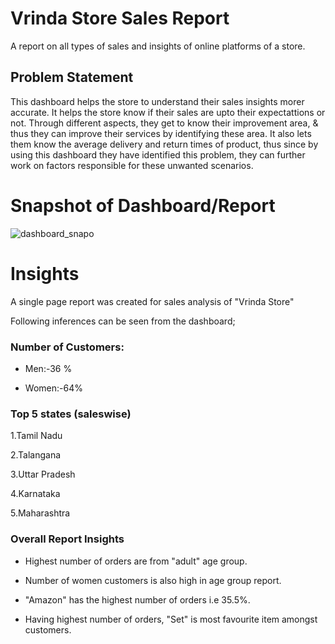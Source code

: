 
# Vrinda Store Sales Report

A report on all types of sales and insights of online platforms of a store.




## Problem Statement
This dashboard helps the store to understand their sales insights morer accurate. It helps the store know if their sales are upto their expectattions or not. Through different aspects, they get to know their improvement area, & thus they can improve their services by identifying these area. It also lets them know the average delivery and return times of product, thus since by using this dashboard they have identified this problem, they can further work on factors responsible for these unwanted scenarios.




 

# Snapshot of Dashboard/Report

![dashboard_snapo](https://github.com/sumedhdyadav/New-/assets/162586619/79d2cec1-3488-4f27-b7b5-813e0b5900d0)

 
 

# Insights

A single page report was created for sales analysis of "Vrinda Store"  

Following inferences can be seen from the dashboard;



###   Number of Customers:
   
   * Men:-36 %
   
   * Women:-64%

###   Top 5 states (saleswise)
   
1.Tamil Nadu

2.Talangana

3.Uttar Pradesh

4.Karnataka

5.Maharashtra

### Overall Report Insights

*  Highest number of orders are from "adult" age group.

* Number of women customers is also high in age group report.

* "Amazon" has the highest number of orders i.e 35.5%.

* Having highest number of orders, "Set" is most favourite item amongst customers.


   

  
  
  
 

